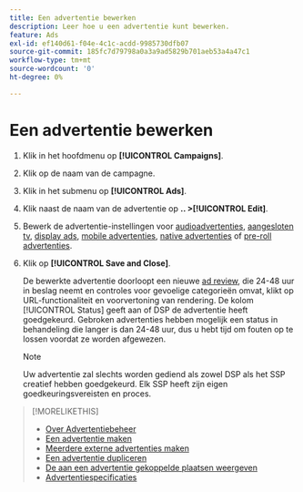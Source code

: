 ```yaml
---
title: Een advertentie bewerken
description: Leer hoe u een advertentie kunt bewerken.
feature: Ads
exl-id: ef140d61-f04e-4c1c-acdd-9985730dfb07
source-git-commit: 185fc7d79798a0a3a9ad5829b701aeb53a4a47c1
workflow-type: tm+mt
source-wordcount: '0'
ht-degree: 0%

---
```


# Een advertentie bewerken

1. Klik in het hoofdmenu op **[!UICONTROL Campaigns]**.
1. Klik op de naam van de campagne.
1. Klik in het submenu op **[!UICONTROL Ads]**.
1. Klik naast de naam van de advertentie op **.. >[!UICONTROL Edit]**.
1. Bewerk de advertentie-instellingen voor [audioadvertenties](ad-settings-audio.md), [aangesloten tv](ad-settings-connected-tv.md), [display ads](ad-settings-display.md), [mobile advertenties](ad-settings-mobile.md), [native advertenties](ad-settings-native.md) of [pre-roll advertenties](ad-settings-pre-roll.md).
1. Klik op **[!UICONTROL Save and Close]**.

   De bewerkte advertentie doorloopt een nieuwe [ad review](ad-about.md), die 24-48 uur in beslag neemt en controles voor gevoelige categorieën omvat, klikt op URL-functionaliteit en voorvertoning van rendering. De kolom [!UICONTROL Status] geeft aan of DSP de advertentie heeft goedgekeurd. Gebroken advertenties hebben mogelijk een status in behandeling die langer is dan 24-48 uur, dus u hebt tijd om fouten op te lossen voordat ze worden afgewezen.

   >[!NOTE]
   >
   >Uw advertentie zal slechts worden gediend als zowel DSP als het SSP creatief hebben goedgekeurd. Elk SSP heeft zijn eigen goedkeuringsvereisten en proces.

>[!MORELIKETHIS]
>
>* [Over Advertentiebeheer](ad-about.md)
>* [Een advertentie maken](ad-create.md)
>* [Meerdere externe advertenties maken](ad-create-third-party.md)
>* [Een advertentie dupliceren](ad-duplicate.md)
>* [De aan een advertentie gekoppelde plaatsen weergeven](ad-list-placements.md)
>* [Advertentiespecificaties](/help/dsp/assets/ad-specs.pdf)


